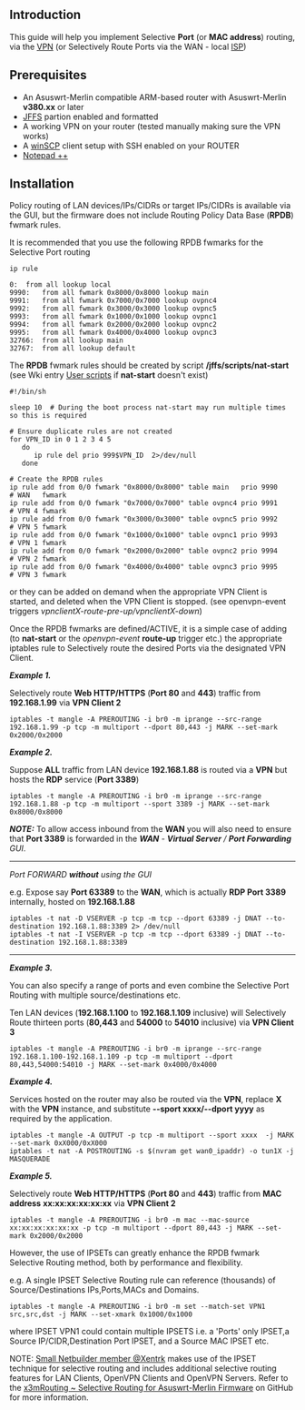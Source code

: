 ## Introduction ##

This guide will help you implement Selective **Port** (or **MAC address**) routing, via the [VPN](http://en.wikipedia.org/wiki/Virtual_private_network) (or Selectively Route Ports via the WAN  - local [ISP](http://en.wikipedia.org/wiki/Internet_service_provider))


## Prerequisites ##

* An Asuswrt-Merlin compatible ARM-based router with Asuswrt-Merlin **v380.xx** or later
* [JFFS](https://github.com/RMerl/asuswrt-merlin.ng/wiki/JFFS) partion enabled and formatted
* A working VPN on your router (tested manually making sure the VPN works)
* A [winSCP](http://winscp.net/eng/download.php#download2) client setup with SSH enabled on your ROUTER
* [Notepad ++](http://notepad-plus-plus.org/)

## Installation ##

Policy routing of LAN devices/IPs/CIDRs or target IPs/CIDRs is available via the GUI, but the firmware does not include Routing Policy Data Base (**RPDB**) fwmark rules.

It is recommended that you use the following RPDB fwmarks for the Selective Port routing
```
ip rule

0:	from all lookup local
9990:	from all fwmark 0x8000/0x8000 lookup main
9991:	from all fwmark 0x7000/0x7000 lookup ovpnc4
9992:	from all fwmark 0x3000/0x3000 lookup ovpnc5
9993:	from all fwmark 0x1000/0x1000 lookup ovpnc1
9994:	from all fwmark 0x2000/0x2000 lookup ovpnc2
9995:	from all fwmark 0x4000/0x4000 lookup ovpnc3
32766:  from all lookup main
32767:  from all lookup default
```
The **RPDB** fwmark rules should be created by script **/jffs/scripts/nat-start** (see Wki entry [User scripts](https://github.com/RMerl/asuswrt-merlin.ng/wiki/User-scripts) if **nat-start** doesn't exist)

```
#!/bin/sh

sleep 10  # During the boot process nat-start may run multiple times so this is required               

# Ensure duplicate rules are not created
for VPN_ID in 0 1 2 3 4 5
   do
      ip rule del prio 999$VPN_ID  2>/dev/null
   done

# Create the RPDB rules
ip rule add from 0/0 fwmark "0x8000/0x8000" table main   prio 9990        # WAN   fwmark
ip rule add from 0/0 fwmark "0x7000/0x7000" table ovpnc4 prio 9991        # VPN 4 fwmark
ip rule add from 0/0 fwmark "0x3000/0x3000" table ovpnc5 prio 9992        # VPN 5 fwmark
ip rule add from 0/0 fwmark "0x1000/0x1000" table ovpnc1 prio 9993        # VPN 1 fwmark
ip rule add from 0/0 fwmark "0x2000/0x2000" table ovpnc2 prio 9994        # VPN 2 fwmark
ip rule add from 0/0 fwmark "0x4000/0x4000" table ovpnc3 prio 9995        # VPN 3 fwmark
```
or they can be added on demand when the appropriate VPN Client is started, and deleted when the VPN Client is stopped.
(see openvpn-event triggers _vpnclientX-route-pre-up/vpnclientX-down_)

Once the RPDB fwmarks are defined/ACTIVE, it is a simple case of adding (to **nat-start** or the _openvpn-event_ **route-up** trigger etc.) the appropriate iptables rule to Selectively route the desired Ports via the designated VPN Client.

***Example 1.***

Selectively route **Web HTTP/HTTPS** (**Port 80** and **443**) traffic from **192.168.1.99** via **VPN Client 2**
```
iptables -t mangle -A PREROUTING -i br0 -m iprange --src-range 192.168.1.99 -p tcp -m multiport --dport 80,443 -j MARK --set-mark 0x2000/0x2000
```
***Example 2.***

Suppose **ALL** traffic from LAN device **192.168.1.88** is routed via a **VPN** but hosts the **RDP** service (**Port 3389**)

```
iptables -t mangle -A PREROUTING -i br0 -m iprange --src-range 192.168.1.88 -p tcp -m multiport --sport 3389 -j MARK --set-mark 0x8000/0x8000
```
_**NOTE:**_ To allow access inbound from the **WAN** you will also need to ensure that **Port 3389** is forwarded in the _**WAN** - **Virtual Server** / **Port Forwarding** GUI_.

***

_Port FORWARD **without** using the GUI_

e.g. Expose say **Port 63389** to the **WAN**, which is actually **RDP Port 3389** internally, hosted on **192.168.1.88**
```
iptables -t nat -D VSERVER -p tcp -m tcp --dport 63389 -j DNAT --to-destination 192.168.1.88:3389 2> /dev/null
iptables -t nat -I VSERVER -p tcp -m tcp --dport 63389 -j DNAT --to-destination 192.168.1.88:3389
```

***


***Example 3.***

You can also specify a range of ports and even combine the Selective Port Routing with multiple source/destinations etc.

Ten LAN devices (**192.168.1.100** to **192.168.1.109** inclusive) will Selectively Route thirteen ports (**80,443** and **54000** to **54010** inclusive) via **VPN Client 3** 

```
iptables -t mangle -A PREROUTING -i br0 -m iprange --src-range 192.168.1.100-192.168.1.109 -p tcp -m multiport --dport 80,443,54000:54010 -j MARK --set-mark 0x4000/0x4000
```

***Example 4.***

Services hosted on the router may also be routed via the **VPN**, replace **X** with the **VPN** instance, and substitute **--sport xxxx/--dport yyyy** as required by the application.

```
iptables -t mangle -A OUTPUT -p tcp -m multiport --sport xxxx  -j MARK --set-mark 0xX000/0xX000
iptables -t nat -A POSTROUTING -s $(nvram get wan0_ipaddr) -o tun1X -j MASQUERADE
```

***Example 5.***

Selectively route **Web HTTP/HTTPS** (**Port 80** and **443**) traffic from **MAC address** **xx:xx:xx:xx:xx:xx** via **VPN Client 2**
```
iptables -t mangle -A PREROUTING -i br0 -m mac --mac-source xx:xx:xx:xx:xx:xx -p tcp -m multiport --dport 80,443 -j MARK --set-mark 0x2000/0x2000
```

However, the use of IPSETs can greatly enhance the RPDB fwmark Selective Routing method, both by performance and flexibility.

e.g. A single IPSET Selective Routing rule can reference (thousands) of Source/Destinations IPs,Ports,MACs and Domains.

```
iptables -t mangle -A PREROUTING -i br0 -m set --match-set VPN1 src,src,dst -j MARK --set-xmark 0x1000/0x1000
```
where IPSET VPN1 could contain multiple IPSETS i.e. a 'Ports' only IPSET,a Source IP/CIDR,Destination Port IPSET, and a Source MAC IPSET etc. 

NOTE: [Small Netbuilder member @Xentrk](https://www.snbforums.com/members/xentrk.49161/) makes use of the IPSET technique for selective routing and includes additional selective routing features for LAN Clients, OpenVPN Clients and OpenVPN Servers. Refer to the [x3mRouting ~ Selective Routing for Asuswrt-Merlin Firmware](https://github.com/Xentrk/x3mRouting) on GitHub for more information.


